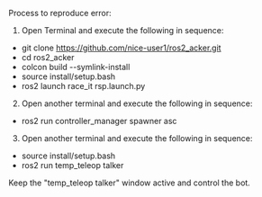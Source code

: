 Process to reproduce error:

1. Open Terminal and execute the following in sequence:
* git clone https://github.com/nice-user1/ros2_acker.git
* cd ros2_acker
* colcon build --symlink-install
* source install/setup.bash
* ros2 launch race_it rsp.launch.py
  
2. Open another terminal and execute the following in sequence:
* ros2 run controller_manager spawner asc

3. Open another terminal and execute the following in sequence:
* source install/setup.bash
* ros2 run temp_teleop talker

Keep the "temp_teleop talker" window active and control the bot.
